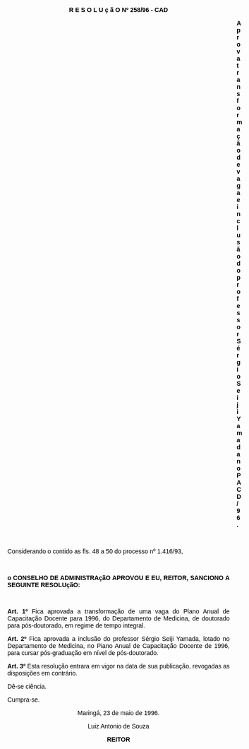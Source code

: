 <BODY TEXT="#000000">

<B><FONT FACE="Arial"><P ALIGN="CENTER">R E S O L U &ccedil; &atilde; O Nº 258/96 - CAD</P>
</B><P ALIGN="JUSTIFY"></P><DIR>
<DIR>
<DIR>
<DIR>
<DIR>
<DIR>
<DIR>
<DIR>
<DIR>
<DIR>
<DIR>
<DIR>
<DIR>

<B><P ALIGN="JUSTIFY">Aprova transforma&ccedil;&atilde;o de vaga e inclus&atilde;o do professor S&eacute;rgio Seiji Yamada no PACD/96.</P>
</B><P ALIGN="JUSTIFY"></P>
<P ALIGN="JUSTIFY">&nbsp;</P></DIR>
</DIR>
</DIR>
</DIR>
</DIR>
</DIR>
</DIR>
</DIR>
</DIR>
</DIR>
</DIR>
</DIR>
</DIR>

<P ALIGN="JUSTIFY">Considerando o contido as fls. 48 a 50 do processo nº 1.416/93,</P>
<P ALIGN="JUSTIFY"></P>
<P ALIGN="JUSTIFY">&nbsp;</P>
<B><P ALIGN="JUSTIFY">o CONSELHO DE ADMINISTRA&ccedil;&atilde;O APROVOU E EU, REITOR, SANCIONO A SEGUINTE RESOLU&ccedil;&atilde;O:</P>
</B><P ALIGN="JUSTIFY"></P>
<P ALIGN="JUSTIFY">&nbsp;</P>
<B><P ALIGN="JUSTIFY">Art. 1º</B> Fica aprovada a transforma&ccedil;&atilde;o de uma vaga do Plano Anual de Capacita&ccedil;&atilde;o Docente para 1996, do Departamento de Medicina, de doutorado para p&oacute;s-doutorado, em regime de tempo integral.</P>
<B><P ALIGN="JUSTIFY">Art. 2º</B> Fica aprovada a inclus&atilde;o do professor S&eacute;rgio Seiji Yamada, lotado no Departamento de Medicina, no Piano Anual de Capacita&ccedil;&atilde;o Docente de 1996, para cursar p&oacute;s-gradua&ccedil;&atilde;o em n&iacute;vel de p&oacute;s-doutorado.</P>
<B><P ALIGN="JUSTIFY">Art. 3º</B> Esta resolu&ccedil;&atilde;o entrara em vigor na data de sua publica&ccedil;&atilde;o, revogadas as disposi&ccedil;&otilde;es em contr&aacute;rio.</P>
<P ALIGN="JUSTIFY">D&ecirc;-se ci&ecirc;ncia.</P>
<P ALIGN="JUSTIFY">Cumpra-se.</P>
<P ALIGN="CENTER">Maring&aacute;, 23 de maio de 1996.</P>
<P ALIGN="CENTER"></P>
<P ALIGN="CENTER">Luiz Antonio de Souza</P>
<B><P ALIGN="CENTER">REITOR</P></B></FONT></BODY>
